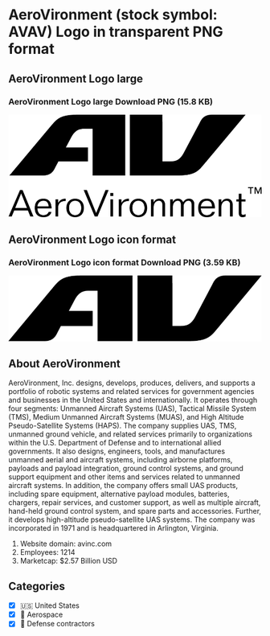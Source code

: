 # AeroVironment (stock symbol: AVAV) Logo in transparent PNG format

## AeroVironment Logo large

### AeroVironment Logo large Download PNG (15.8 KB)

![AeroVironment Logo large Download PNG (15.8 KB)](/img/orig/AVAV_BIG-17003aa3.png)

## AeroVironment Logo icon format

### AeroVironment Logo icon format Download PNG (3.59 KB)

![AeroVironment Logo icon format Download PNG (3.59 KB)](/img/orig/AVAV-90aba8f5.png)

## About AeroVironment

AeroVironment, Inc. designs, develops, produces, delivers, and supports a portfolio of robotic systems and related services for government agencies and businesses in the United States and internationally. It operates through four segments: Unmanned Aircraft Systems (UAS), Tactical Missile System (TMS), Medium Unmanned Aircraft Systems (MUAS), and High Altitude Pseudo-Satellite Systems (HAPS). The company supplies UAS, TMS, unmanned ground vehicle, and related services primarily to organizations within the U.S. Department of Defense and to international allied governments. It also designs, engineers, tools, and manufactures unmanned aerial and aircraft systems, including airborne platforms, payloads and payload integration, ground control systems, and ground support equipment and other items and services related to unmanned aircraft systems. In addition, the company offers small UAS products, including spare equipment, alternative payload modules, batteries, chargers, repair services, and customer support, as well as multiple aircraft, hand-held ground control system, and spare parts and accessories. Further, it develops high-altitude pseudo-satellite UAS systems. The company was incorporated in 1971 and is headquartered in Arlington, Virginia.

1. Website domain: avinc.com
2. Employees: 1214
3. Marketcap: $2.57 Billion USD


## Categories
- [x] 🇺🇸 United States
- [x] 🚀 Aerospace
- [x] 🔫 Defense contractors
